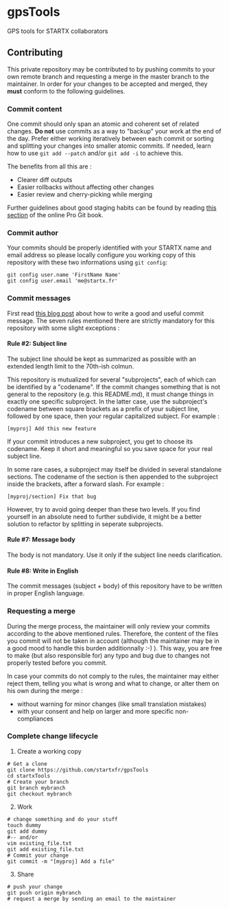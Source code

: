 # gpsTools

GPS tools for STARTX collaborators

## Contributing

This private repository may be contributed to by pushing commits to your own
remote branch and requesting a merge in the master branch to the maintainer. In
order for your changes to be accepted and merged, they **must** conform to the
following guidelines.

### Commit content

One commit should only span an atomic and coherent set of related changes. **Do
not** use commits as a way to "backup" your work at the end of the day. Prefer
either working iteratively between each commit or sorting and splitting your
changes into smaller atomic commits. If needed, learn how to use `git add
--patch` and/or `git add -i` to achieve this.

The benefits from all this are :

- Clearer diff outputs
- Easier rollbacks without affecting other changes
- Easier review and cherry-picking while merging

Further guidelines about good staging habits can be found by reading
[this section](https://www.git-scm.com/book/en/v2/Distributed-Git-Contributing-to-a-Project#_commit_guidelines)
of the online Pro Git book.

### Commit author

Your commits should be properly identified with your STARTX name and email
address so please locally configure you working copy of this repository with
these two informations using `git config`:

```
git config user.name 'FirstName Name'
git config user.email 'me@startx.fr'
```

### Commit messages

First read [this blog post](https://chris.beams.io/posts/git-commit/) about how
to write a good and useful commit message. The seven rules mentioned there are
strictly mandatory for this repository with some slight exceptions :

#### Rule #2: Subject line

The subject line should be kept as summarized as possible with an extended
length limit to the 70th-ish colmun.

This repository is mutualized for several "subprojects", each of which can be
identified by a "codename". If the commit changes something that is not general
to the repository (e.g. this README.md), it must change things in exactly one
specific subproject. In the latter case, use the subproject's codename between
square brackets as a prefix of your subject line, followed by one space, then
your regular capitalized subject. For example :

```
[myproj] Add this new feature
```

If your commit introduces a new subproject, you get to choose its codename. Keep
it short and meaningful so you save space for your real subject line.

In some rare cases, a subproject may itself be divided in several standalone
sections. The codename of the section is then appended to the subproject inside
the brackets, after a forward slash. For example :

```
[myproj/section] Fix that bug
```

However, try to avoid going deeper than these two levels. If you find yourself
in an absolute need to further subdivide, it might be a better solution to
refactor by splitting in seperate subprojects.

#### Rule #7: Message body

The body is not mandatory. Use it only if the subject line needs clarification.

#### Rule #8: Write in English

The commit messages (subject + body) of this repository have to be written in
proper English language.

### Requesting a merge

During the merge process, the maintainer will only review your commits according
to the above mentioned rules. Therefore, the content of the files you commit
will not be taken in account (although the maintainer may be in a good mood to
handle this burden additionnally :-) ). This way, you are free to make (but also
responsible for) any typo and bug due to changes not properly tested before you
commit.

In case your commits do not comply to the rules, the maintainer may either
reject them, telling you what is wrong and what to change, or alter them on his
own during the merge :

- without warning for minor changes (like small translation mistakes)
- with your consent and help on larger and more specific non-compliances

### Complete change lifecycle

1. Create a working copy
```
# Get a clone
git clone https://github.com/startxfr/gpsTools 
cd startxTools
# Create your branch
git branch mybranch
git checkout mybranch
```

2. Work
```
# change something and do your stuff
touch dummy
git add dummy
#-- and/or
vim existing_file.txt
git add existing_file.txt
# Commit your change
git commit -m "[myproj] Add a file"
```

3. Share
```
# push your change
git push origin mybranch
# request a merge by sending an email to the maintainer
```
